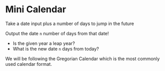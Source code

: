 # Mini Calendar

Take a date input plus a number of days to jump in the future

Output the date `n` number of days from that date!
- Is the given year a leap year?
- What is the new date `n` days from today?

We will be following the Gregorian Calendar which is the most commonly used calendar format.
